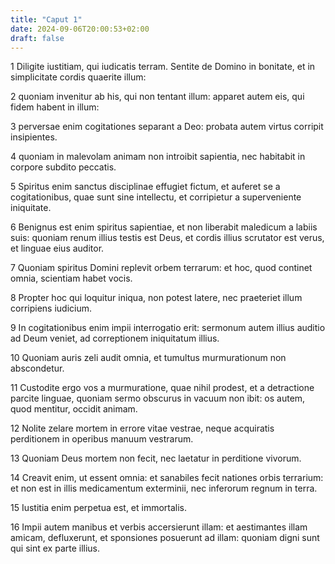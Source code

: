 ```yaml
---
title: "Caput 1"
date: 2024-09-06T20:00:53+02:00
draft: false
---
```



1 Diligite iustitiam, qui iudicatis terram. Sentite de Domino in bonitate, et in simplicitate cordis quaerite illum:

2 quoniam invenitur ab his, qui non tentant illum: apparet autem eis, qui fidem habent in illum:

3 perversae enim cogitationes separant a Deo: probata autem virtus corripit insipientes.

4 quoniam in malevolam animam non introibit sapientia, nec habitabit in corpore subdito peccatis.

5 Spiritus enim sanctus disciplinae effugiet fictum, et auferet se a cogitationibus, quae sunt sine intellectu, et corripietur a superveniente iniquitate.

6 Benignus est enim spiritus sapientiae, et non liberabit maledicum a labiis suis: quoniam renum illius testis est Deus, et cordis illius scrutator est verus, et linguae eius auditor.

7 Quoniam spiritus Domini replevit orbem terrarum: et hoc, quod continet omnia, scientiam habet vocis.

8 Propter hoc qui loquitur iniqua, non potest latere, nec praeteriet illum corripiens iudicium.

9 In cogitationibus enim impii interrogatio erit: sermonum autem illius auditio ad Deum veniet, ad correptionem iniquitatum illius.

10 Quoniam auris zeli audit omnia, et tumultus murmurationum non abscondetur.

11 Custodite ergo vos a murmuratione, quae nihil prodest, et a detractione parcite linguae, quoniam sermo obscurus in vacuum non ibit: os autem, quod mentitur, occidit animam.

12 Nolite zelare mortem in errore vitae vestrae, neque acquiratis perditionem in operibus manuum vestrarum.

13 Quoniam Deus mortem non fecit, nec laetatur in perditione vivorum.

14 Creavit enim, ut essent omnia: et sanabiles fecit nationes orbis terrarium: et non est in illis medicamentum exterminii, nec inferorum regnum in terra.

15 Iustitia enim perpetua est, et immortalis.

16 Impii autem manibus et verbis accersierunt illam: et aestimantes illam amicam, defluxerunt, et sponsiones posuerunt ad illam: quoniam digni sunt qui sint ex parte illius.

